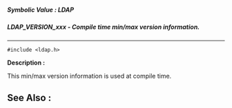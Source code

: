##### Symbolic Value : LDAP
##### LDAP_VERSION_xxx - Compile time min/max version information.
---
```
#include <ldap.h>
```
**Description :**

This min/max version information is used at compile time.

**See Also :**
---
